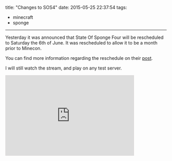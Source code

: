 title: "Changes to SOS4"
date: 2015-05-25 22:37:54
tags:
  - minecraft
  - sponge
---
Yesterday it was announced that State Of Sponge Four will be rescheduled to Saturday the 6th of June.
It was rescheduled to allow it to be a month prior to Minecon.

You can find more information regarding the reschedule on their [post](https://forums.spongepowered.org/t/status-update-24-may-2015/7385).

I will still watch the stream, and play on any test server.

<iframe width="400" height="250" src="http://itsalmo.st/#stateofspongefour:embed" scrolling="no" frameborder="0" style="border: 1px solid #dbd8d7"></iframe>
